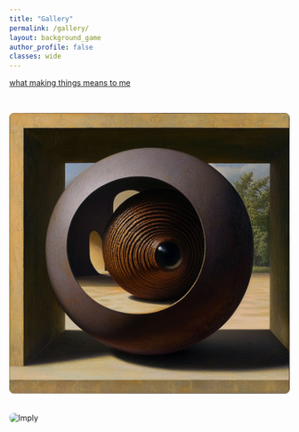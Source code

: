 ```yaml
---
title: "Gallery"
permalink: /gallery/
layout: background_game
author_profile: false
classes: wide
---
```


[what making things means to me](/meaning-making/)

<div class="gallery">
  <figure class="gallery-item">
    <img src="/assets/images/eye.png" alt="Eye">
  </figure>
  
  <figure class="gallery-item">
    <img src="/assets/images/imply.png" alt="Imply">
  </figure>
</div>

<style>
.gallery {
  display: flex;
  flex-direction: column;
  gap: 2rem;
  padding: 2rem 0;
  max-width: 800px;
  margin: 0 auto;
}

.gallery-item {
  margin: 0;
}

.gallery-item img {
  width: 100%;
  height: auto;
  border-radius: 8px;
  transition: transform 0.3s ease;
}

.gallery-item img:hover {
  transform: scale(1.02);
}
</style>
